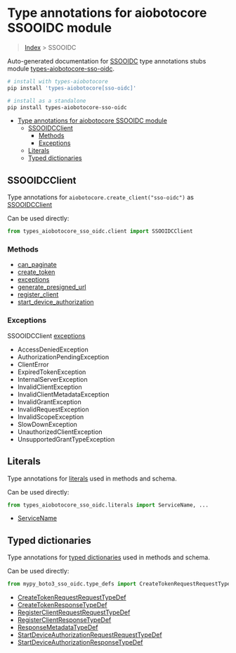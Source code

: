 <a id="type-annotations-for-aiobotocore-ssooidc-module"></a>

# Type annotations for aiobotocore SSOOIDC module

> [Index](..) > SSOOIDC

Auto-generated documentation for
[SSOOIDC](https://boto3.amazonaws.com/v1/documentation/api/latest/reference/services/sso-oidc.html#SSOOIDC)
type annotations stubs module
[types-aiobotocore-sso-oidc](https://pypi.org/project/types-aiobotocore-sso-oidc/).

```bash
# install with types-aiobotocore
pip install 'types-aiobotocore[sso-oidc]'

# install as a standalone
pip install types-aiobotocore-sso-oidc
```

- [Type annotations for aiobotocore SSOOIDC module](#type-annotations-for-aiobotocore-ssooidc-module)
  - [SSOOIDCClient](#ssooidcclient)
    - [Methods](#methods)
    - [Exceptions](#exceptions)
  - [Literals](#literals)
  - [Typed dictionaries](#typed-dictionaries)

<a id="ssooidcclient"></a>

## SSOOIDCClient

Type annotations for `aiobotocore.create_client("sso-oidc")` as
[SSOOIDCClient](./client.md)

Can be used directly:

```python
from types_aiobotocore_sso_oidc.client import SSOOIDCClient
```

<a id="methods"></a>

### Methods

- [can_paginate](./client.md#can_paginate)
- [create_token](./client.md#create_token)
- [exceptions](./client.md#exceptions)
- [generate_presigned_url](./client.md#generate_presigned_url)
- [register_client](./client.md#register_client)
- [start_device_authorization](./client.md#start_device_authorization)

<a id="exceptions"></a>

### Exceptions

SSOOIDCClient [exceptions](./client.md#exceptions)

- AccessDeniedException
- AuthorizationPendingException
- ClientError
- ExpiredTokenException
- InternalServerException
- InvalidClientException
- InvalidClientMetadataException
- InvalidGrantException
- InvalidRequestException
- InvalidScopeException
- SlowDownException
- UnauthorizedClientException
- UnsupportedGrantTypeException

<a id="literals"></a>

## Literals

Type annotations for [literals](./literals.md) used in methods and schema.

Can be used directly:

```python
from types_aiobotocore_sso_oidc.literals import ServiceName, ...
```

- [ServiceName](./literals.md#servicename)

<a id="typed-dictionaries"></a>

## Typed dictionaries

Type annotations for [typed dictionaries](./type_defs.md) used in methods and
schema.

Can be used directly:

```python
from mypy_boto3_sso_oidc.type_defs import CreateTokenRequestRequestTypeDef, ...
```

- [CreateTokenRequestRequestTypeDef](./type_defs.md#createtokenrequestrequesttypedef)
- [CreateTokenResponseTypeDef](./type_defs.md#createtokenresponsetypedef)
- [RegisterClientRequestRequestTypeDef](./type_defs.md#registerclientrequestrequesttypedef)
- [RegisterClientResponseTypeDef](./type_defs.md#registerclientresponsetypedef)
- [ResponseMetadataTypeDef](./type_defs.md#responsemetadatatypedef)
- [StartDeviceAuthorizationRequestRequestTypeDef](./type_defs.md#startdeviceauthorizationrequestrequesttypedef)
- [StartDeviceAuthorizationResponseTypeDef](./type_defs.md#startdeviceauthorizationresponsetypedef)
